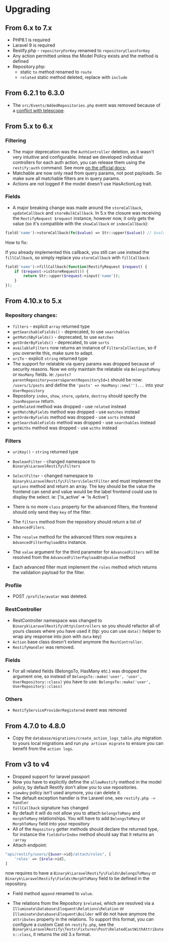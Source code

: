 # Upgrading

## From 6.x to 7.x

- PHP8.1 is required
- Laravel 9 is required
- Restify.php - `repositoryForKey` renamed to `repositoryClassForKey`
- Any action permitted unless the Model Policy exists and the method is defined
- Repository.php:
  - static `to` method renamed to `route`
  - `related` static method deleted, replace with `include`

## From 6.2.1 to 6.3.0

- The `src/Events/AddedRepositories.php` event was removed because of a [conflict with telescope](https://github.com/laravel/telescope/issues/1152).

## From 5.x to 6.x

### Filtering

- The major deprecation was the `AuthController` deletion, as it wasn't very intuitive and configurable. Intead we developed individual controllers for each auth action, you can release them using the `restify:auth` command. See more [on the official docs](https://restify.binarcode.com/auth/authentication#define-routes);
- Matchable are now only read from query params, not post payloads. So make sure all matchable filters are in query params.
- Actions are not logged if the model doesn't use HasActionLog trait.

### Fields

- A major breaking change was made around the `storeCallback`, `updateCallback` and `storeBulkCallback`. In 5.x the closure was receiving the `RestifyRequest $request` instance, however now, it only gets the value (so it's compatible with the `showCallback` or `indexCallback`): 
```php
field('name')->storeCallback(fn($value) => Str::upper($value)) // $value === $request->input('name')
```

How to fix: 

If you already implemented this callback, you still can use instead the `fillCallback`, so simply replace you `storeCallback` with `fillCallback`: 

```php
field('name')->fillCallback(function(RestifyRequest $request) {
    if ($request->isStoreRequest()) {
        return Str::upper($request->input('name'));
    }
});
```

## From 4.10.x to 5.x

### Repository changes:
- `filters` - explicit `array` returned type
- `getSearchableFields()` - deprecated, to use `searchables`
- `getMatchByFields()` - deprecated, to use `matches`
- `getOrderByFields()` - deprecated, to use `sorts`
- `availableFilters` now returns an instance of `FiltersCollection`, so if you overwrite this, make sure to adapt.
- `uriTo` - explicit `string` returned type
- The support for relatable via query params was dropped because of security reasons. Now we only maintain the relatable via `BelongsToMany` or `HasMany` fields. ie: `/posts?parentRepository=users&parentRepositoryId=1` should be now: `/users/1/posts` and define the `'posts' => HasMany::new('')...` into your `UserRepository` 
- Repository `index`, `show`, `store`, `update`, `destroy` should specify the `JsonResponse` return.
- `getRelated` method was dropped - use `related` instead
- `getMatchByFields` method was dropped - use `matches` instead
- `getOrderByFields` method was dropped - use `sorts` instead
- `getSearchableFields` method was dropped - use `searchables` instead
- `getWiths` method was dropped - use `withs` instead
### Filters

- `uriKey()` - `string` returned type
- `BooleanFilter` - changed namespace to `Binaryk\LaravelRestify\Filters`
- `SelectFilter` - changed namespace to `Binaryk\LaravelRestify\Filters\SelectFilter` and must implement the `options` method and return an array. The key should be the value the frontend can send and value would be the label frontend could use to display the select. ie: ['is_active' => 'Is Active']
- There is no more `class` property for the advanced filters, the frontend should only send they `key` of the filter.
- The `filters` method from the repository should return a list of `AdvancedFilers`.
  
- The `resolve` method for the advanced filters now requires a `AdvancedFilterPayloadDto` instance.
- The `value` argument for the third parameter for `AdvancedFilters` will be resolved from the `AdvancedFilterPayloadDto@value` method
- Each advanced filter must implement the `rules` method which returns the validation payload for the filter.

### Profile
- POST `/profile/avatar` was deleted.

### RestController

- RestController namespace was changed to `Binaryk\LaravelRestify\Http\Controllers` so you should refactor all of yours classes where you have used it (tip: you can use `data()` helper to wrap any response into json with `data` key)
- `Action` base class doesn't extend anymore the `RestController`.
- `RestifyHandler` was removed.

### Fields

- For all related fields (BelongsTo, HasMany etc.) was dropped the argument one, so instead of `BelongsTo::make('user', 'user', UserRepository::class)` you have to use: `BelongsTo::make('user', UserRepository::class)`

### Others

- `RestifyServiceProviderRegistered` event was removed


## From 4.7.0 to 4.8.0 

- Copy the `database/migrations/create_action_logs_table.php` migration to yours local migrations and run `php artisan migrate` to ensure you can benefit from the `action logs`.

## From v3 to v4

- Dropped support for laravel passport
- Now you have to explicitly define the `allowRestify` method in the model policy, by default Restify don't allow you to use repositories.
- `viewAny` policy isn't used anymore, you can delete it.
- The default exception handler is the Laravel one, see `restify.php -> handler`
- `fillCallback` signature has changed
- By default it will do not allow you to attach `belongsToMany` and `morphToMany` relationships. You will have to add `BelongsToMany` or `MorphToMany` field into your repository
- All of the `Repository` getter methods should declare the returned type, for instance the `fieldsForIndex` method should say that it returns an `:array` 
- Attach endpoint:
```php
"api/restify/users/{$user->id}/attach/roles", [
    'roles' => [$role->id],
]
```
now requires to have a `Binaryk\LaravelRestify\Fields\BelongsToMany` or `Binaryk\LaravelRestify\Fields\MorphToMany` field to be defined in the repository.

- Field method `append` renamed to `value`.

- The relations from the Repository `$related`, which are resolved via a `Illuminate\Database\Eloquent\Relations\Relation` or `Illuminate\Database\Eloquent\Builder` will do not have anymore the `attributes` property in the relations. To support this format, you can configure a custom Cast on `restify.php`, see the `Binaryk\LaravelRestify\Tests\Fixtures\Post\RelatedCastWithAttributes::class`, it returns the old 3.x format.

